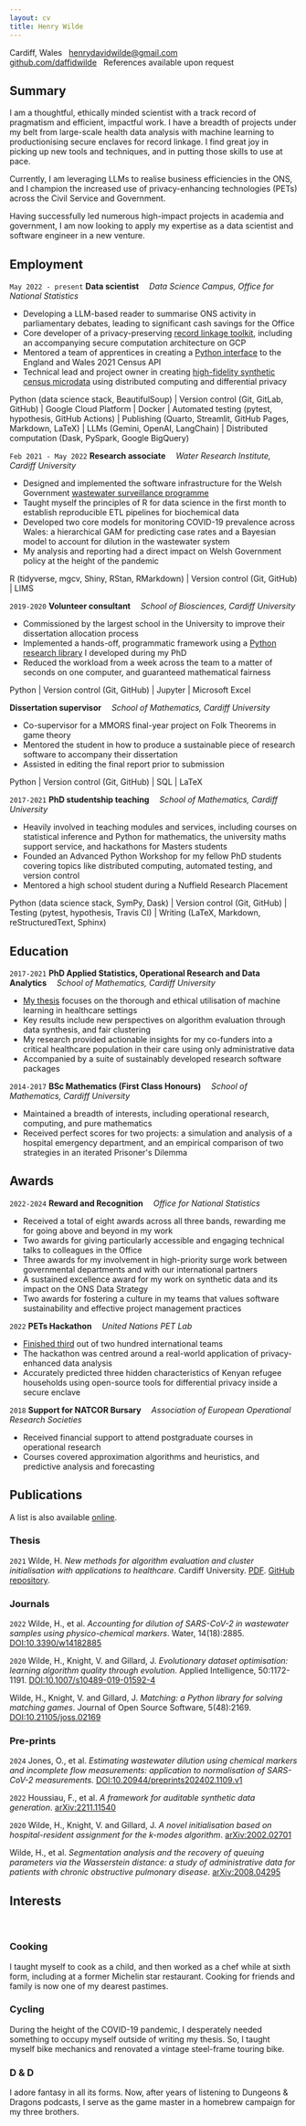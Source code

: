 ```yaml
---
layout: cv
title: Henry Wilde
---
```


<div id="webaddress">
<i class="fa fa-solid fa-map-pin"></i> Cardiff, Wales
&nbsp;
<i class="fa fa-solid fa-envelope"></i> <a href="mailto:henrydavidwilde@gmail.com">henrydavidwilde@gmail.com</a>
<br>
<i class="fa fa-brands fa-github"></i> <a href="https://github.com/daffidwilde">github.com/daffidwilde</a>
&nbsp;
<i class="fa fa-solid fa-clipboard"></i> References available upon request
</div>


## Summary

I am a thoughtful, ethically minded scientist with a track record of pragmatism
and efficient, impactful work. I have a breadth of projects under my belt from
large-scale health data analysis with machine learning to productionising
secure enclaves for record linkage. I find great joy in picking up new tools
and techniques, and in putting those skills to use at pace.

Currently, I am leveraging LLMs to realise business efficiencies in the ONS,
and I champion the increased use of privacy-enhancing technologies (PETs)
across the Civil Service and Government.

Having successfully led numerous high-impact projects in academia and
government, I am now looking to apply my expertise as a data scientist and
software engineer in a new venture.


## Employment

`May 2022 -
present`
__Data scientist__&emsp; *Data Science Campus, Office for National Statistics*

- Developing a LLM-based reader to summarise ONS activity in parliamentary
  debates, leading to significant cash savings for the Office
- Core developer of a privacy-preserving
  [record linkage toolkit](https://github.com/datasciencecampus/pprl_toolkit),
  including an accompanying secure computation architecture on GCP
- Mentored a team of apprentices in creating a
  [Python interface](https://github.com/datasciencecampus/census21api) to the
  England and Wales 2021 Census API
- Technical lead and project owner in creating
  [high-fidelity synthetic census microdata](https://datasciencecampus.ons.gov.uk/synthesising-the-linked-2011-census-and-deaths-dataset-while-preserving-its-confidentiality/)
  using distributed computing and differential privacy

<p id="skills">
<skill>Python</skill> (data science stack, BeautifulSoup)
 | <skill>Version control</skill> (Git, GitLab, GitHub)
 | <skill>Google Cloud Platform</skill>
 | <skill>Docker</skill>
 | <skill>Automated testing</skill> (pytest, hypothesis, GitHub Actions)
 | <skill>Publishing</skill> (Quarto, Streamlit, GitHub Pages, Markdown, LaTeX)
 | <skill>LLMs</skill> (Gemini, OpenAI, LangChain)
 | <skill>Distributed computation</skill> (Dask, PySpark, Google BigQuery)
</p>

`Feb 2021 -
May 2022`
__Research associate__&emsp; *Water Research Institute, Cardiff University*

- Designed and implemented the software infrastructure for the Welsh Government
  [wastewater surveillance programme](https://wastewatersurveillance.com)
- Taught myself the principles of R for data science in the first month to
  establish reproducible ETL pipelines for biochemical data
- Developed two core models for monitoring COVID-19 prevalence across Wales: a
  hierarchical GAM for predicting case rates and a Bayesian model to account
  for dilution in the wastewater system
- My analysis and reporting had a direct impact on Welsh Government policy at
  the height of the pandemic

<p id="skills">
<skill>R</skill> (tidyverse, mgcv, Shiny, RStan, RMarkdown)
 | <skill>Version control</skill> (Git, GitHub)
 | <skill>LIMS</skill>
</p>

`2019-2020`
__Volunteer consultant__&emsp;
*School of Biosciences, Cardiff University*

- Commissioned by the largest school in the University to improve their
  dissertation allocation process
- Implemented a hands-off, programmatic framework using a
  [Python research library](https://daffidwilde.github.io/matching) I developed
  during my PhD
- Reduced the workload from a week across the team to a matter of seconds on
  one computer, and guaranteed mathematical fairness

<p id="skills">
<skill>Python</skill>
 | <skill>Version control</skill> (Git, GitHub)
 | <skill>Jupyter</skill>
 | <skill>Microsoft Excel</skill>
</p>

__Dissertation supervisor__&emsp;
*School of Mathematics, Cardiff University*

- Co-supervisor for a MMORS final-year project on Folk Theorems in game theory
- Mentored the student in how to produce a sustainable piece of research
  software to accompany their dissertation
- Assisted in editing the final report prior to submission

<p id="skills">
<skill>Python</skill>
 | <skill>Version control</skill> (Git, GitHub)
 | <skill>SQL</skill>
 | <skill>LaTeX</skill>
</p>

`2017-2021`
__PhD studentship teaching__&emsp; *School of Mathematics, Cardiff University* 

- Heavily involved in teaching modules and services, including courses
  on statistical inference and Python for mathematics, the university maths
  support service, and hackathons for Masters students
- Founded an Advanced Python Workshop for my fellow PhD students covering
  topics like distributed computing, automated testing, and version control
- Mentored a high school student during a Nuffield Research Placement

<p id="skills">
<skill>Python</skill> (data science stack, SymPy, Dask)
 | <skill>Version control</skill> (Git, GitHub)
 | <skill>Testing</skill> (pytest, hypothesis, Travis CI)
 | <skill>Writing</skill> (LaTeX, Markdown, reStructuredText, Sphinx)
</p>

## Education

`2017-2021`
__PhD Applied Statistics, Operational Research and Data Analytics__&emsp;
*School of Mathematics, Cardiff University*

- [My thesis](https://github.com/daffidwilde/thesis) focuses on the thorough
  and ethical utilisation of machine learning in healthcare settings
- Key results include new perspectives on algorithm evaluation through data
  synthesis, and fair clustering
- My research provided actionable insights for my co-funders into a
  critical healthcare population in their care using only administrative data
- Accompanied by a suite of sustainably developed research software packages

`2014-2017`
__BSc Mathematics (First Class Honours)__&emsp;
*School of Mathematics, Cardiff University*

- Maintained a breadth of interests, including operational research, computing,
  and pure mathematics
- Received perfect scores for two projects: a simulation and analysis of a
  hospital emergency department, and an empirical comparison of two strategies
  in an iterated Prisoner's Dilemma


## Awards

`2022-2024`
__Reward and Recognition__&emsp; *Office for National Statistics*

- Received a total of eight awards across all three bands, rewarding me for
  going above and beyond in my work
- Two awards for giving particularly accessible and engaging technical talks to
  colleagues in the Office
- Three awards for my involvement in high-priority surge work between
  governmental departments and with our international partners
- A sustained excellence award for my work on synthetic data and its impact on
  the ONS Data Strategy
- Two awards for fostering a culture in my teams that values software
  sustainability and effective project management practices 

`2022`
__PETs Hackathon__&emsp; *United Nations PET Lab*

- [Finished third](https://datasciencecampus.ons.gov.uk/campus-in-the-top-three-at-the-un-pet-lab-hackathon)
  out of two hundred international teams
- The hackathon was centred around a real-world application of privacy-enhanced
  data analysis
- Accurately predicted three hidden characteristics of Kenyan refugee
  households using open-source tools for differential privacy inside a secure
  enclave

`2018`
__Support for NATCOR Bursary__&emsp;
*Association of European Operational Research Societies*

- Received financial support to attend postgraduate courses in operational
  research
- Courses covered approximation algorithms and heuristics, and predictive
  analysis and forecasting


## Publications

A list is also available [online](https://scholar.google.com/citations?user=ygr36cUAAAAJ).

### Thesis

`2021` Wilde, H. *New methods for algorithm evaluation and cluster
initialisation with applications to healthcare*. Cardiff University.
<a href="https://orca.cardiff.ac.uk/id/eprint/140492/">PDF</a>.
<a href="https://github.com/daffidwilde/thesis">GitHub repository</a>.

### Journals

`2022`
Wilde, H., et al. *Accounting for dilution of SARS-CoV-2 in wastewater samples
using physico-chemical markers*. Water, 14(18):2885.
[DOI:10.3390/w14182885](https://doi.org/10.3390/w14182885)

`2020`
Wilde, H., Knight, V. and Gillard, J. *Evolutionary dataset optimisation:
learning algorithm quality through evolution*. Applied Intelligence,
50:1172-1191.
[DOI:10.1007/s10489-019-01592-4](https://doi.org/10.1007/s10489-019-01592-4)

Wilde, H., Knight, V. and Gillard, J. *Matching: a Python library for solving
matching games*. Journal of Open Source Software, 5(48):2169.
[DOI:10.21105/joss.02169](https://doi.org/10.21105/joss.02169)

### Pre-prints

`2024`
Jones, O., et al. *Estimating wastewater dilution using chemical markers and
incomplete flow measurements: application to normalisation of SARS-CoV-2
measurements.*
[DOI:10.20944/preprints202402.1109.v1](https://doi.org/10.20944/preprints202402.1109.v1)

`2022`
Houssiau, F., et al. *A framework for auditable synthetic data generation*.
[arXiv:2211.11540](https://arxiv.org/abs/2211.11540)

`2020`
Wilde, H., Knight, V. and Gillard, J. *A novel initialisation based on
hospital-resident assignment for the k-modes algorithm*.
[arXiv:2002.02701](https://arxiv.org/abs/2002.02701)

Wilde, H., et al. *Segmentation analysis and the recovery of queuing parameters
via the Wasserstein distance: a study of administrative data for patients with
chronic obstructive pulmonary disease*.
[arXiv:2008.04295](https://arxiv.org/abs/2008.04295)


## Interests
<br>

### Cooking

I taught myself to cook as a child, and then worked as a chef while at sixth
form, including at a former Michelin star restaurant. Cooking for friends and
family is now one of my dearest pastimes.

### Cycling

During the height of the COVID-19 pandemic, I desperately needed something to
occupy myself outside of writing my thesis. So, I taught myself bike mechanics
and renovated a vintage steel-frame touring bike.

### D & D

I adore fantasy in all its forms. Now, after years of listening to Dungeons &
Dragons podcasts, I serve as the game master in a homebrew campaign for my
three brothers.
